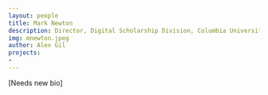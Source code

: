 ```yaml
---
layout: people
title: Mark Newton
description: Director, Digital Scholarship Division, Columbia University Libraries
img: mnewton.jpeg
author: Alex Gil
projects:
-
---
```


[Needs new bio]